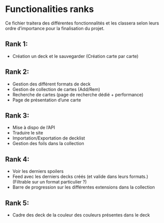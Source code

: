 # Functionalities ranks

  Ce fichier traitera des différentes fonctionnalités et les classera selon leurs ordre d’importance pour la finalisation du projet.

## Rank 1:
 - Création un deck et le sauvegarder (Création carte par carte)

## Rank 2:
 - Gestion des différent formats de deck
 - Gestion de collection de cartes (Add/Rem)
 - Recherche de cartes (page de recherche dédié + performance)
 - Page de présentation d’une carte

## Rank 3:
 - Mise à dispo de l’API
 - Traduire le site
 - Importation/Exportation de decklist
 - Gestion des foils dans la collection

## Rank 4:
 - Voir les derniers spoilers
 - Feed avec les derniers decks créés (et valide dans leurs formats.) (Filtrable sur un format particulier ?)
 - Barre de progression sur les différentes extensions dans la collection
 
## Rank 5:
 - Cadre des deck de la couleur des couleurs présentes dans le deck
